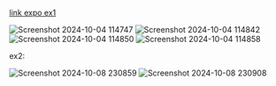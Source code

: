 [link expo ex1][1]

[1]: <https://snack.expo.dev/@quocbao44/week7-ex1?platform=android>

![Screenshot 2024-10-04 114747](https://github.com/user-attachments/assets/ffe87d5e-5197-4de4-869f-265d02d34d6a)
![Screenshot 2024-10-04 114842](https://github.com/user-attachments/assets/95c15ffa-9bdb-4977-b6f3-9b9e00559851)
![Screenshot 2024-10-04 114850](https://github.com/user-attachments/assets/226f1140-6089-4710-9010-25ed75fa0f8a)
![Screenshot 2024-10-04 114858](https://github.com/user-attachments/assets/f52d7a92-83fe-4425-b620-baf98deeaa24)


ex2:

![Screenshot 2024-10-08 230859](https://github.com/user-attachments/assets/6dc78d10-77bd-49fc-83fe-4ff1040f7904)
![Screenshot 2024-10-08 230908](https://github.com/user-attachments/assets/9dc15618-e885-485c-9a8f-d2e89a3e1038)
